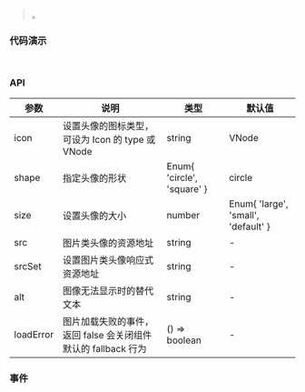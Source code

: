 #   

>  。


###  代码演示

```
 
```

### API
参数|说明|类型|默认值
--|--|--|--
icon|设置头像的图标类型，可设为 Icon 的 type 或 VNode|string | VNode | slot|-
shape|指定头像的形状|Enum{ 'circle', 'square' }|circle
size|设置头像的大小|number | Enum{ 'large', 'small', 'default' }|default
src|图片类头像的资源地址|string|-
srcSet|设置图片类头像响应式资源地址|string|-
alt|图像无法显示时的替代文本|string|-
loadError|图片加载失败的事件，返回 false 会关闭组件默认的 fallback 行为|() => boolean|-


 


### 事件

 


